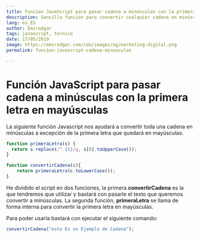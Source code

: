 ```yaml
---
title: Función JavaScript para pasar cadena a minúsculas con la primera letra en mayúsculas
description: Sencilla función para convertir cualquier cadena en minúsculas salvo la primera letra
lang: es_ES
author: Emirodgar
tags: javascript, tecnico
date: 17/05/2019
image: https://emirodgar.com/cdn/images/og/marketing-digital.png
permalink: funcion-javascript-cadena-minusculas

---
```


# Función JavaScript para pasar cadena a minúsculas con la primera letra en mayúsculas

La siguiente función Javascript nos ayudará a convertir toda una cadena en minúsculas a excepción de la primera letra que quedará en mayúsculas. 

```js
function primeraLetra(s) {
  return s.replace(/^.{1}/g, s[0].toUpperCase());
}

function convertirCadena(c){
	return primeraLetra(c.toLowerCase());
}

```

He dividido el script en dos funciones, la primera **convertirCadena** es la que tendremos que utilizar y bastará con pasarle el texto que queremos convertir a minúsculas. La segunda función, **primeraLetra** se llama de forma interna para convertir la primera letra en mayúsculas.

Para poder usarla bastará con ejecutar el siguiente comando:

```js
convertirCadena("esto Es un Ejemplo de Cadena");
```


<!--stackedit_data:
eyJoaXN0b3J5IjpbOTgwMzI1NDY1LC04MDczMTEzNjRdfQ==
-->